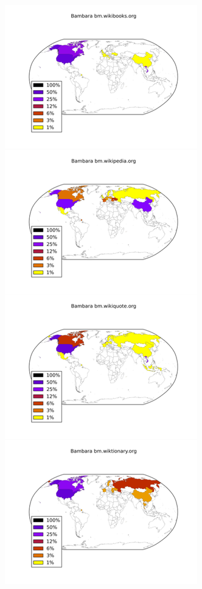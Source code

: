 ![](/images/Bambara-bm.wikibooks.org.png)
![](/images/Bambara-bm.wikipedia.org.png)
![](/images/Bambara-bm.wikiquote.org.png)
![](/images/Bambara-bm.wiktionary.org.png)
